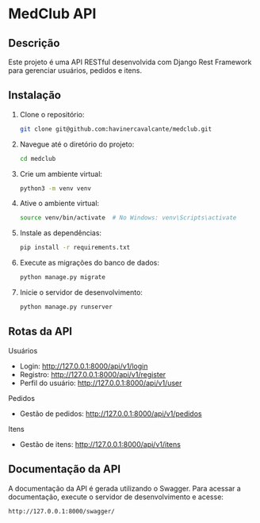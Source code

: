 # MedClub API

## Descrição

Este projeto é uma API RESTful desenvolvida com Django Rest Framework para gerenciar usuários, pedidos e itens.

## Instalação

1. Clone o repositório:
   ```bash
   git clone git@github.com:havinercavalcante/medclub.git

2. Navegue até o diretório do projeto:
   ```bash
   cd medclub

3. Crie um ambiente virtual:
   ```bash
   python3 -m venv venv

4. Ative o ambiente virtual:
   ```bash
   source venv/bin/activate  # No Windows: venv\Scripts\activate

5. Instale as dependências:
   ```bash
   pip install -r requirements.txt

6. Execute as migrações do banco de dados:
   ```bash
   python manage.py migrate

7. Inicie o servidor de desenvolvimento:
   ```bash
   python manage.py runserver

## Rotas da API
Usuários
- Login: http://127.0.0.1:8000/api/v1/login
- Registro: http://127.0.0.1:8000/api/v1/register
- Perfil do usuário: http://127.0.0.1:8000/api/v1/user
  
Pedidos
- Gestão de pedidos: http://127.0.0.1:8000/api/v1/pedidos
  
Itens
- Gestão de itens: http://127.0.0.1:8000/api/v1/itens
  
## Documentação da API
A documentação da API é gerada utilizando o Swagger. Para acessar a documentação, execute o servidor de desenvolvimento e acesse:
   ```bash
   http://127.0.0.1:8000/swagger/
